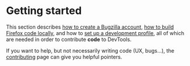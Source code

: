# Getting started

This section describes [how to create a Bugzilla account](bugzilla.md), [how to build Firefox code locally](build.md), and how to [set up a development profile](development-profile.md), all of which are needed in order to contribute **code** to DevTools.

If you want to help, but not necessarily writing code (UX, bugs...), the [contributing](../contributing.html) page can give you helpful pointers.
